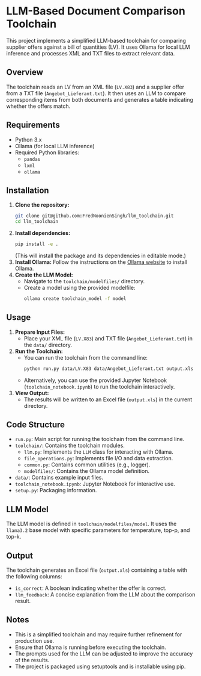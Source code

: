 # LLM-Based Document Comparison Toolchain

This project implements a simplified LLM-based toolchain for comparing supplier offers against a bill of quantities (LV). It uses Ollama for local LLM inference and processes XML and TXT files to extract relevant data.

## Overview

The toolchain reads an LV from an XML file (`LV.X83`) and a supplier offer from a TXT file (`Angebot_Lieferant.txt`). It then uses an LLM to compare corresponding items from both documents and generates a table indicating whether the offers match.

## Requirements

* Python 3.x
* Ollama (for local LLM inference)
* Required Python libraries:
    * `pandas`
    * `lxml`
    * `ollama`

## Installation

1.  **Clone the repository:**
    ```bash
    git clone git@github.com:FredNoonienSingh/llm_toolchain.git
    cd llm_toolchain
    ```
2.  **Install dependencies:**
    ```bash
    pip install -e .
    ```
    (This will install the package and its dependencies in editable mode.)
3.  **Install Ollama:** Follow the instructions on the [Ollama website](https://ollama.com/) to install Ollama.
4.  **Create the LLM Model:**
    * Navigate to the `toolchain/modelfiles/` directory.
    * Create a model using the provided modelfile:
        ```bash
        ollama create toolchain_model -f model
        ```

## Usage

1.  **Prepare Input Files:**
    * Place your XML file (`LV.X83`) and TXT file (`Angebot_Lieferant.txt`) in the `data/` directory.
2.  **Run the Toolchain:**
    * You can run the toolchain from the command line:
        ```bash
        python run.py data/LV.X83 data/Angebot_Lieferant.txt output.xls
        ```
    * Alternatively, you can use the provided Jupyter Notebook (`toolchain_notebook.ipynb`) to run the toolchain interactively.
3.  **View Output:**
    * The results will be written to an Excel file (`output.xls`) in the current directory.

## Code Structure

* `run.py`: Main script for running the toolchain from the command line.
* `toolchain/`: Contains the toolchain modules.
    * `llm.py`: Implements the `LLM` class for interacting with Ollama.
    * `file_operations.py`: Implements file I/O and data extraction.
    * `common.py`: Contains common utilities (e.g., logger).
    * `modelfiles/`: Contains the Ollama model definition.
* `data/`: Contains example input files.
* `toolchain_notebook.ipynb`: Jupyter Notebook for interactive use.
* `setup.py`: Packaging information.

## LLM Model

The LLM model is defined in `toolchain/modelfiles/model`. It uses the `llama3.2` base model with specific parameters for temperature, top-p, and top-k.

## Output

The toolchain generates an Excel file (`output.xls`) containing a table with the following columns:

* `is_correct`: A boolean indicating whether the offer is correct.
* `llm_feedback`: A concise explanation from the LLM about the comparison result.

## Notes

* This is a simplified toolchain and may require further refinement for production use.
* Ensure that Ollama is running before executing the toolchain.
* The prompts used for the LLM can be adjusted to improve the accuracy of the results.
* The project is packaged using setuptools and is installable using pip.
